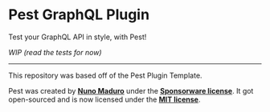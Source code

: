 # Pest GraphQL Plugin

Test your GraphQL API in style, with Pest!

_WIP (read the tests for now)_

---

This repository was based off of the Pest Plugin Template.

Pest was created by **[Nuno Maduro](https://twitter.com/enunomaduro)** under the **[Sponsorware license](https://github.com/sponsorware/docs)**. It got open-sourced and is now licensed under the **[MIT license](https://opensource.org/licenses/MIT)**.
